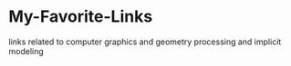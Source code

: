 # My-Favorite-Links
links related to computer graphics and geometry processing and implicit modeling
